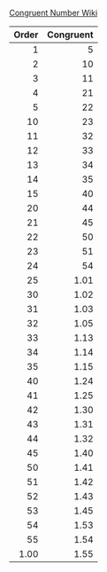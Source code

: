 [Congruent Number Wiki](https://en.wikipedia.org/wiki/Congruent_number)

Order | Congruent
---: | ---:
1 | 5
2 | 10
3 | 11
4 | 21
5 | 22
10 | 23
11 | 32
12 | 33
13 | 34
14 | 35
15 | 40
20 | 44
21 | 45
22 | 50
23 | 51
24 | 54
25 | 1.01
30 | 1.02
31 | 1.03
32 | 1.05
33 | 1.13
34 | 1.14
35 | 1.15
40 | 1.24
41 | 1.25
42 | 1.30
43 | 1.31
44 | 1.32
45 | 1.40
50 | 1.41
51 | 1.42
52 | 1.43
53 | 1.45
54 | 1.53
55 | 1.54
1.00 | 1.55

